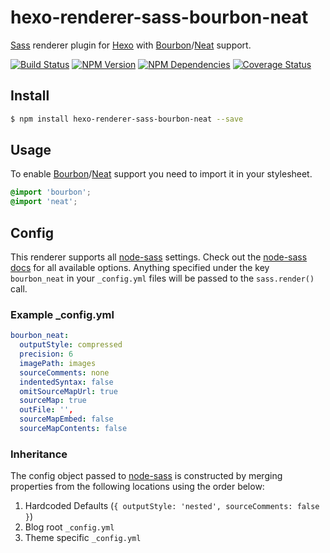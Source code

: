 # hexo-renderer-sass-bourbon-neat
[Sass] renderer plugin for [Hexo] with [Bourbon]/[Neat] support.

[![Build Status](https://travis-ci.org/vandreleal/hexo-renderer-sass-bourbon-neat.svg)](https://travis-ci.org/vandreleal/hexo-renderer-sass-bourbon-neat)
[![NPM Version](https://badge.fury.io/js/hexo-renderer-sass-bourbon-neat.svg)](http://badge.fury.io/js/hexo-renderer-sass-bourbon-neat)
[![NPM Dependencies](https://david-dm.org/vandreleal/hexo-renderer-sass-bourbon-neat.svg)](https://www.npmjs.com/package/hexo-renderer-sass-bourbon-neat)
[![Coverage Status](https://coveralls.io/repos/vandreleal/hexo-renderer-sass-bourbon-neat/badge.svg)](https://coveralls.io/r/vandreleal/hexo-renderer-sass-bourbon-neat)

## Install
```sh
$ npm install hexo-renderer-sass-bourbon-neat --save
```

## Usage
To enable [Bourbon]/[Neat] support you need to import it in your stylesheet.

``` scss
@import 'bourbon';
@import 'neat';
```

## Config
This renderer supports all [node-sass] settings. Check out the [node-sass docs] for all available options. Anything specified under the key `bourbon_neat` in your `_config.yml` files will
be passed to the `sass.render()` call.

### Example _config.yml
```yaml
bourbon_neat:
  outputStyle: compressed
  precision: 6
  imagePath: images
  sourceComments: none
  indentedSyntax: false
  omitSourceMapUrl: true
  sourceMap: true
  outFile: '',
  sourceMapEmbed: false
  sourceMapContents: false
```

### Inheritance
The config object passed to [node-sass] is constructed by merging properties from
the following locations using the order below:

1. Hardcoded Defaults (`{ outputStyle: 'nested', sourceComments: false }`)
2. Blog root `_config.yml`
3. Theme specific `_config.yml`

[Hexo]: http://hexo.io/
[Sass]: http://sass-lang.com/
[Bourbon]: http://bourbon.io/
[Neat]: http://neat.bourbon.io/
[node-sass]: https://github.com/sass/node-sass
[node-sass docs]: https://github.com/sass/node-sass#options